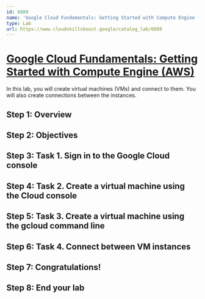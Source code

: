 ```yaml
---
id: 6089
name: 'Google Cloud Fundamentals: Getting Started with Compute Engine (AWS)'
type: Lab
url: https://www.cloudskillsboost.google/catalog_lab/6089
---
```


# [Google Cloud Fundamentals: Getting Started with Compute Engine (AWS)](https://www.cloudskillsboost.google/catalog_lab/6089)

In this lab, you will create virtual machines (VMs) and connect to them.  You will also create connections between the instances.

## Step 1: Overview

## Step 2: Objectives

## Step 3: Task 1. Sign in to the Google Cloud console

## Step 4: Task 2. Create a virtual machine using the Cloud console

## Step 5: Task 3. Create a virtual machine using  the gcloud command line

## Step 6: Task 4. Connect between VM instances

## Step 7: Congratulations!

## Step 8: End your lab
